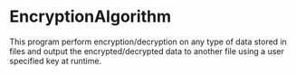 # EncryptionAlgorithm
 This program perform encryption/decryption on any type of data stored in files and output the encrypted/decrypted data to another file using a user specified key at runtime.
